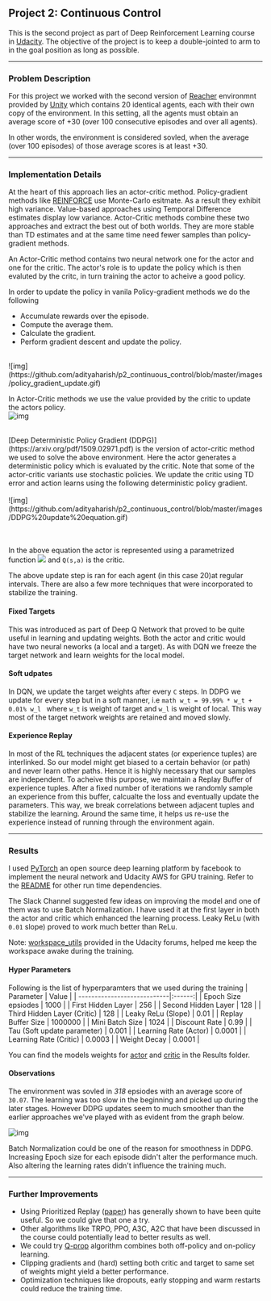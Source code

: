 ## Project 2: Continuous Control

This is the second project as part of Deep Reinforcement Learning course in [Udacity](https://www.udacity.com/course/deep-reinforcement-learning-nanodegree--nd893).
The objective of the project is to keep a double-jointed to arm to in the goal position as long as possible.

---

### Problem Description

For this project we worked with the second version of [Reacher](https://github.com/Unity-Technologies/ml-agents/blob/master/docs/Learning-Environment-Examples.md#reacher) environmnt provided by [Unity](https://github.com/Unity-Technologies)
which contains 20 identical agents, each with their own copy of the environment. In this setting, all the agents must obtain an average score of +30 (over 100 consecutive episodes and over all agents).

In other words, the environment is considered sovled,  when the average (over 100 episodes) of those average scores is at least +30.

---

### Implementation Details
At the heart of this approach lies an actor-critic method. Policy-gradient methods like [REINFORCE](http://www-anw.cs.umass.edu/~barto/courses/cs687/williams92simple.pdf) use Monte-Carlo esitmate.
As a result they exhibit high variance. Value-based approaches using Temporal Difference estimates display low variance. Actor-Critic methods combine these two
approaches and extract the best out of both worlds. They are more stable than TD estimates and at the same time need fewer samples than policy-gradient methods.

An Actor-Critic method contains two neural network one for the actor and one for the critic. The actor's role is to update the policy which is then evaluted by the critc, in turn training the actor to acheive a good policy. 

In order to update the policy in vanila Policy-gradient methods we do the following 
- Accumulate rewards over the episode.
- Compute the average them.
- Calculate the gradient.
- Perform gradient descent and update the policy.
<br>
![img](https://github.com/adityaharish/p2_continuous_control/blob/master/images/policy_gradient_update.gif)
<br>

In Actor-Critic methods we use the value provided by the critic to update the actors policy.
<br>
![img](https://github.com/adityaharish/p2_continuous_control/blob/master/images/actor_critic_update.gif)

<br>
[Deep Deterministic Policy Gradient (DDPG)](https://arxiv.org/pdf/1509.02971.pdf) is the version of actor-critic method we used to solve the above environment. Here the actor generates a deterministic policy which is evaluated by the critic. Note that some of the actor-critic variants use stochastic policies. We update the critic using TD error and action learns using the following deterministic policy gradient.
<br><br>
![img](https://github.com/adityaharish/p2_continuous_control/blob/master/images/DDPG%20update%20equation.gif)

<br><br>
In the above equation the actor is represented using a parametrized function <img src="https://github.com/adityaharish/p2_continuous_control/blob/master/images/actor_policy.gif"/> and `Q(s,a)` is the critic.

The above update step is ran for each agent (in this case 20)at regular intervals. There are also a few more techniques that were incorporated to stabilize the training.

#### Fixed Targets
This was introduced as part of Deep Q Network that proved to be quite useful in learning and updating weights.
Both the actor and critic would have two neural neworks (a local and a target). As with DQN we freeze the target network and learn weights for the local model. 

#### Soft udpates
In DQN, we update the target weights after every `C` steps. In DDPG we update for every step but in a soft manner, i.e 
```math w_t = 99.99% * w_t + 0.01% w_l ``` where `w_t` is weight of target and `w_l` is weight of local. This way most of the target network weights are retained and moved slowly.

#### Experience Replay
In most of the RL techniques the adjacent states (or experience tuples) are interlinked. So our model might get biased to a certain behavior (or path) and never learn other paths. Hence it is highly necessary that our samples are independent. To acheive this purpose, we maintain a Replay Buffer of experience tuples. After a fixed number of iterations we randomly sample an experience from this buffer, calcualte the loss and eventually update the parameters. This way, we break correlations between adjacent tuples and stabilize the learning. Around the same time, it helps us re-use the experience instead of running through the environment again.

---

### Results

I used [PyTorch](https://pytorch.org/) an open source deep learning platform by facebook to implement the neural network and Udacity AWS for GPU training. Refer to the [README](https://github.com/adityaharish/p2_continuous_control) for other run time dependencies. 

The Slack Channel suggested few ideas on improving the model and one of them was to use Batch Normalization. I have used it at the first layer in both the actor and critic which enhanced the learning process. Leaky ReLu (with `0.01` slope) proved to work much better than ReLu. 

Note: [workspace_utils](https://github.com/adityaharish/p2_continuous_control/blob/master/workspace_utils.py) provided in the Udacity forums, helped me keep the workspace awake during the training.

#### Hyper Parameters

Following is the list of hyperparamters that we used during the training
| Parameter                   | Value  |
| ----------------------------|:------:|
| Epoch Size epsiodes         | 1000   |
| First Hidden Layer          | 256    |
| Second Hidden Layer         | 128    |
| Third Hidden Layer (Critic) | 128    |
| Leaky ReLu (Slope)          | 0.01 |
| Replay Buffer Size          | 1000000 |
| Mini Batch Size             | 1024 |
| Discount Rate               | 0.99 |
| Tau (Soft update parameter) | 0.001 |
| Learning Rate (Actor)       | 0.0001 |
| Learning Rate (Critic)      | 0.0003 |
| Weight Decay                | 0.0001 |

You can find the models weights for [actor](https://github.com/adityaharish/p2_continuous_control/blob/master/Results/checkpoint_actor.pth) and [critic](https://github.com/adityaharish/p2_continuous_control/blob/master/Results/checkpoint_critic.pth) in the Results folder.

#### Observations
The environment was sovled in *318* epsiodes with an average score of `30.07`. The learning was too slow in the beginning and picked up during the later stages. However DDPG updates seem to much smoother than the earlier approaches we've played with as evident from the graph below.

![img](https://github.com/adityaharish/p2_continuous_control/blob/master/Results/ddpg_scores.png)

Batch Normalization could be one of the reason for smoothness in DDPG. Increasing Epoch size for each episode didn't alter the performance much. Also altering the learning rates didn't influence the training much.

---

### Further Improvements

- Using Prioritized Replay ([paper](https://arxiv.org/abs/1511.05952)) has generally shown to have been quite useful. So we could give that one a try.
- Other algorithms like TRPO, PPO, A3C, A2C that have been discussed in the course could potentially lead to better results as well.
- We could try [Q-prop](https://arxiv.org/abs/1611.02247) algorithm combines both off-policy and on-policy learning.
- Clipping gradients and (hard) setting both critic and target to same set of weights might yield a better performance.
- Optimization techniques like dropouts, early stopping and warm restarts could reduce the training time.
